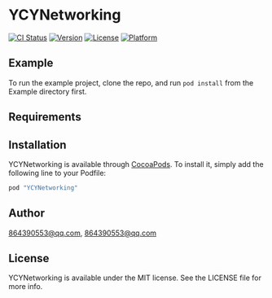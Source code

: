 # YCYNetworking

[![CI Status](http://img.shields.io/travis/864390553@qq.com/YCYNetworking.svg?style=flat)](https://travis-ci.org/864390553@qq.com/YCYNetworking)
[![Version](https://img.shields.io/cocoapods/v/YCYNetworking.svg?style=flat)](http://cocoapods.org/pods/YCYNetworking)
[![License](https://img.shields.io/cocoapods/l/YCYNetworking.svg?style=flat)](http://cocoapods.org/pods/YCYNetworking)
[![Platform](https://img.shields.io/cocoapods/p/YCYNetworking.svg?style=flat)](http://cocoapods.org/pods/YCYNetworking)

## Example

To run the example project, clone the repo, and run `pod install` from the Example directory first.

## Requirements

## Installation

YCYNetworking is available through [CocoaPods](http://cocoapods.org). To install
it, simply add the following line to your Podfile:

```ruby
pod "YCYNetworking"
```

## Author

864390553@qq.com, 864390553@qq.com

## License

YCYNetworking is available under the MIT license. See the LICENSE file for more info.
